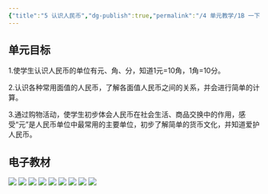 ```yaml
---
{"title":"5 认识人民币","dg-publish":true,"permalink":"/4 单元教学/1B 一下/5 认识人民币/","dgPassFrontmatter":true,"noteIcon":""}
---
```



## 单元目标

1.使学生认识人民币的单位有元、角、分，知道1元=10角，1角=10分。

2.认识各种常用面值的人民币，了解各面值人民币之间的关系，并会进行简单的计算。

3.通过购物活动，使学生初步体会人民币在社会生活、商品交换中的作用，感受“元”是人民币单位中最常用的主要单位，初步了解简单的货币文化，并知道爱护人民币。

## 电子教材

<p class="grid-4">
	<img loading="lazy" decoding="async" src="https://book.pep.com.cn/1221001102121/files/mobile/58.jpg">
	<img loading="lazy" decoding="async" src="https://book.pep.com.cn/1221001102121/files/mobile/59.jpg">
	<img loading="lazy" decoding="async" src="https://book.pep.com.cn/1221001102121/files/mobile/60.jpg">
	<img loading="lazy" decoding="async" src="https://book.pep.com.cn/1221001102121/files/mobile/61.jpg">
	<img loading="lazy" decoding="async" src="https://book.pep.com.cn/1221001102121/files/mobile/62.jpg">
	<img loading="lazy" decoding="async" src="https://book.pep.com.cn/1221001102121/files/mobile/63.jpg">
	<img loading="lazy" decoding="async" src="https://book.pep.com.cn/1221001102121/files/mobile/64.jpg">
	<img loading="lazy" decoding="async" src="https://book.pep.com.cn/1221001102121/files/mobile/65.jpg">
	<img loading="lazy" decoding="async" src="https://book.pep.com.cn/1221001102121/files/mobile/66.jpg">
</p>
